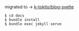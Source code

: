 migrated to -> [k-tokito/blog-svelte](https://github.com/k-tokitoh/blog-svelte)

```
$ cd docs
$ bundle install
$ bundle exec jekyll serve
```
